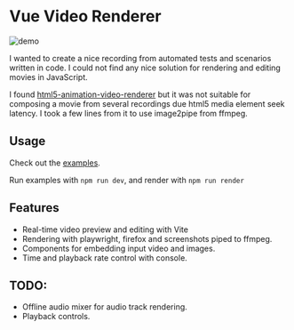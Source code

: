 # Vue Video Renderer

![demo](https://github.com/MLaszczewski/vue-video-renderer/raw/master/examples/intro/out.gif)

I wanted to create a nice recording from automated tests and scenarios written in code. I could not find any nice solution for rendering and editing movies in JavaScript.

I found [html5-animation-video-renderer](https://github.com/dtinth/html5-animation-video-renderer) but it was not suitable for composing a movie from several recordings due html5 media element seek latency. I took a few lines from it to use image2pipe from ffmpeg.

## Usage

Check out the [examples](https://github.com/MLaszczewski/vue-video-renderer/tree/master/examples).

Run examples with `npm run dev`, and render with `npm run render`

## Features

- Real-time video preview and editing with Vite
- Rendering with playwright, firefox and screenshots piped to ffmpeg.
- Components for embedding input video and images.
- Time and playback rate control with console.

## TODO:

- Offline audio mixer for audio track rendering.
- Playback controls.
